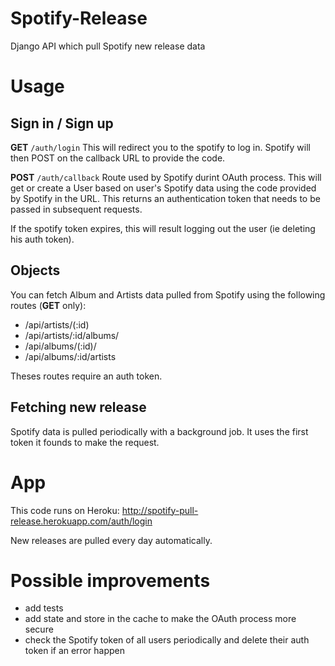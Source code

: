 # Spotify-Release
Django API which pull Spotify new release data

# Usage

## Sign in / Sign up
**GET** `/auth/login`
This will redirect you to the spotify to log in. Spotify will then POST on the callback URL to provide the code.

**POST** `/auth/callback`
Route used by Spotify durint OAuth process. This will get or create a User based on user's Spotify data using the code provided by Spotify in the URL. This returns an authentication token that needs to be passed in subsequent requests.

If the spotify token expires, this will result logging out the user (ie deleting his auth token).

## Objects
You can fetch Album and Artists data pulled from Spotify using the following routes (**GET** only):
* /api/artists/(:id)
* /api/artists/:id/albums/
* /api/albums/(:id)/
* /api/albums/:id/artists

Theses routes require an auth token.

## Fetching new release
Spotify data is pulled periodically with a background job. It uses the first token it founds to make the request.

# App
This code runs on Heroku: http://spotify-pull-release.herokuapp.com/auth/login

New releases are pulled every day automatically.

# Possible improvements

* add tests
* add state and store in the cache to make the OAuth process more secure
* check the Spotify token of all users periodically and delete their auth token if an error happen